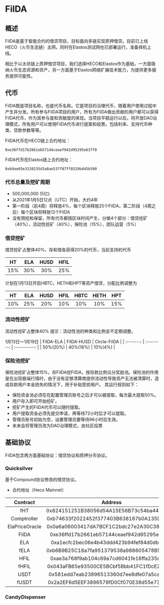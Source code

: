 # FilDA

## 概述
FilDA是基于智能合约的借贷项目，目标面向多链实现质押借贷。目前已上线HECO（火币生态链）主网，同时在Elastos测试网也已部署运行，准备择机上线。

相比于以太坊链上质押借贷项目，我们选择HECO和Elastos作为基础，一方面吸纳火币生态资源和资产，另一方面基于Elastos网络扩展技术能力，为提供更多服务提供可能性。

## 代币
FilDA既是项目名称，也是代币名称。它是项目的治理代币，随着用户使用过程中产生并分发。所有参与FilDA项目的用户，所有为FilDA做出贡献的用户都可以获得FilDA代币，作为其参与度和贡献度的体现。当项目平稳运行以后，将开放DAO治理模式，所有用户可以使用FilDA代币进行提案和投票。包括利率、支持代币种类、贷款参数等等。

FilDA代币在HECO链上合约地址：
```
0xe36ffd17b2661eb57144ceaef942d95295e637f0
```

FilDA代币在Elastos链上合约地址：
```
0xb9ae03e3320235d3a8ae537f87ff8529b445b590
```

### 代币总量及挖矿周期
- 500,000,000 (5亿)
- 从2021年1月5日12点（UTC）开始，大约4年
- 第一阶段（前4周）将释放4%，每个区块释放25个FilDA，第二阶段（4周之后）每个区块将释放12个FilDA
- 没有预挖和保留，所有代币都按区块时间产生，分做4个部分：借贷挖矿（40%），流动性挖矿（40%），保险池（15%），团队运营（5%）

### 借贷挖矿
借贷挖矿占整体40%，存和借各获得20%的代币，当前支持的代币

|    HT    |    ELA    |    HUSD    |    HFIL    |
| :------: | :-------: | :--------: | :--------: |
|   15%    |    30%    |    30%     |     25%    |

计划在1月13日开启HBTC，HETH和HPT等资产借贷，分配比例调整为

|    HT    |    ELA    |    HUSD    |    HFIL    |   HBTC    |    HETH    |     HPT    |
| :------: | :-------: | :--------: | :--------: | :-------: | :--------: | :--------: |
|   10%    |    25%    |    20%     |     10%    |    10%    |    10%     |     15%    |


### 流动性挖矿
流动性挖矿占整体40%
提示：流动性池的种类和比例会不定期调整。

1月13日～1月19日
| FilDA-ELA | FilDA-HUSD | Circle-FilDA |
| :-------: | :--------: | :----------: |
| 50%(20%)  |  40%(16%)  |    10%(4%)   |

### 保险池挖矿
保险池挖矿占整体15%，存FilDA挖FilDA，按存款比例瓜分奖励池。保险池的作用是在出现极端行情时，由于没有足够清算商提供流动性导致资产无法被清算时，造成存款用户本金损失的情况下，用于补贴受损用户。
其运行规则如下：
- 保险资金池必须在在配置管理员账号之后才可以被提取，每次最大提取50%。
- 用户存入即可开始挖矿。
- 挖矿产生的FilDA代币可以随时提取。
- 用户提取资金必须先提交申请，再等待72小时后才可以提取。
- 管理员账号初始为空，设置管理员要等待96小时后生效。
- 未来会将管理员改为DAO治理模式，由社区投票

## 基础协议
FilDA包含两方面基础协议：借贷协议和质押分币协议。

### Quicksilver
基于Compound协议修改的借贷协议。

* 合约地址（Heco Mainnet） 

|       Contract       |                  Address                   |
| :------------------: | :----------------------------------------: |
| fHT | 0x824151251B38056d54A15E56B73c54ba44811aF8 |
| Comptroller | 0xb74633f2022452f377403B638167b0A135DB096d |
| ElaPriceOracle | 0x0a6a06003417dA7BCF1C2bdc27e2A30C38EfF4Ad |
| FilDA | 0xe36ffd17b2661eb57144ceaef942d95295e637f0 |
| ELA | 0xa1ecfc2bec06e4b43ddd423b94fef84d0dbc8f5c |
| fELA | 0xb6B9B25C18a7fa951379538a988605478B5C0940 |
| HFIL | 0xae3a768f9ab104c69a7cd6041fe16ffa235d1810 |
| fHFIL | 0x043aFB65e93500CE5BCbf5Bbb41FC1fDcE2B7518 |
| USDT | 0x581edd7eab23896513360d7ee8dfe07a5cad2abd |
| fUSDT | 0x2a2EF6d5EEF3896578fD0Cf070E38d55e734Aa8E |

### CandyDispenser
